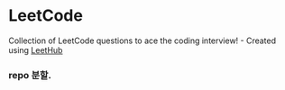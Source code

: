 # LeetCode
Collection of LeetCode questions to ace the coding interview! - Created using [LeetHub](https://github.com/QasimWani/LeetHub)

### repo 분할.
